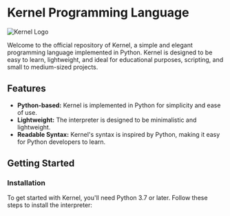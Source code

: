 # Kernel Programming Language

![Kernel Logo](link_to_logo_image)

Welcome to the official repository of Kernel, a simple and elegant programming language implemented in Python. Kernel is designed to be easy to learn, lightweight, and ideal for educational purposes, scripting, and small to medium-sized projects.

## Features

- **Python-based:** Kernel is implemented in Python for simplicity and ease of use.
- **Lightweight:** The interpreter is designed to be minimalistic and lightweight.
- **Readable Syntax:** Kernel's syntax is inspired by Python, making it easy for Python developers to learn.

## Getting Started

### Installation

To get started with Kernel, you'll need Python 3.7 or later. Follow these steps to install the interpreter:

